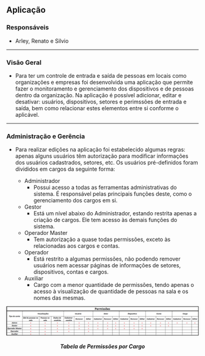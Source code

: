 ## Aplicação

### Responsáveis
* Arley, Renato e Silvio
---
### Visão Geral
* Para ter um controle de entrada e saída de pessoas em locais como organizações e empresas foi desenvolvida uma aplicação que permite fazer o monitoramento e gerenciamento dos dispositivos e de pessoas dentro da organização. Na aplicação é possível adicionar, editar e desativar: usuários, dispositivos, setores e perimssões de entrada e saída, bem como relacionar estes elementos entre si conforme o aplicável.

---
### Administração e Gerência
* Para realizar edições na aplicação foi estabelecido algumas regras: apenas alguns usuários têm autorização para modificar informações dos usuários cadastrados, setores, etc. Os usuários pré-definidos foram divididos em cargos da seguinte forma:

  * Administrador
    * Possui acesso a todas as ferramentas administrativas do sistema. É responsável pelas principais funções deste, como o gerenciamento dos cargos em si.
  * Gestor
    * Está um nível abaixo do Administrador, estando restrita apenas a criação de cargos. Ele tem acesso às demais funções do sistema.
  * Operador Master
    * Tem autorização a quase todas permissões, exceto às relacionadas aos cargos e contas.
  * Operador
    * Está restrito a algumas permissões, não podendo remover usuários nem acessar páginas de informações de setores, dispositivos, contas e cargos. 
  * Auxiliar
    * Cargo com a menor quantidade de permissões, tendo apenas o acesso à visualização de quantidade de pessoas na sala e os nomes das mesmas.

<div>
  <img src="Permissões e Cargos.jpg" align="center" title="Servidor RFID">
  <h5 align="center">Tabela de Permissões por Cargo</h5>
</div>
